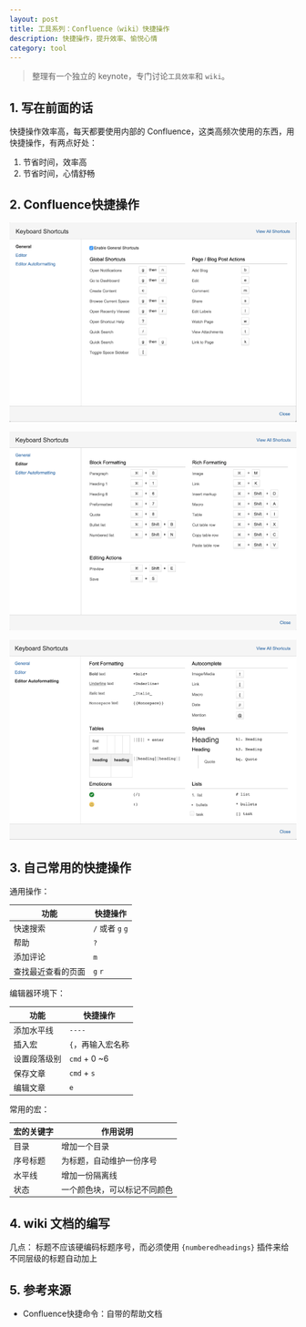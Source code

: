 ```yaml
---
layout: post
title: 工具系列：Confluence（wiki）快捷操作
description: 快捷操作，提升效率、愉悦心情
category: tool 
---
```


> 整理有一个独立的 keynote，专门讨论`工具效率`和 `wiki`。

## 1. 写在前面的话

快捷操作效率高，每天都要使用内部的 Confluence，这类高频次使用的东西，用快捷操作，有两点好处：

1. 节省时间，效率高
1. 节省时间，心情舒畅

## 2. Confluence快捷操作
 
![](/images/tool-wiki/confluence-shortcuts-general.png)

![](/images/tool-wiki/confluence-shortcut-editor.png)

![](/images/tool-wiki/confluence-shortcut-editor-auto-format.png)
 


## 3. 自己常用的快捷操作

通用操作：

|功能|快捷操作|
|---|---|
|快速搜索| `/` 或者 `g` `g`|
|帮助|`?`|
|添加评论|`m`|
|查找最近查看的页面|`g` `r`|
 

编辑器环境下：

|功能|快捷操作|
|---|---|
|添加水平线|`----`|
|插入宏|`{`，再输入宏名称|
|设置段落级别|`cmd` + 0 ~6|
|保存文章|`cmd` + `s`|
|编辑文章|`e`|

常用的宏：

|宏的关键字|作用说明|
|---|---|
|目录|增加一个目录|
|序号标题|为标题，自动维护一份序号|
|水平线|增加一份隔离线|
|状态|一个颜色块，可以标记不同颜色|


## 4. wiki 文档的编写

几点：
标题不应该硬编码标题序号，而必须使用 `{numberedheadings}` 插件来给不同层级的标题自动加上
 
## 5. 参考来源

* Confluence快捷命令：自带的帮助文档











[NingG]:    http://ningg.github.com  "NingG"
